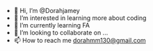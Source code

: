 - 👋 Hi, I’m @Dorahjamey
- 👀 I’m interested in learning more about coding
- 🌱 I’m currently learning FA
- 💞️ I’m looking to collaborate on ...
- 📫 How to reach me dorahmm130@gmail.com

<!---
Dorahjamey/Dorahjamey is a ✨ special ✨ repository because its `README.md` (this file) appears on your GitHub profile.
You can click the Preview link to take a look at your changes.
--->
